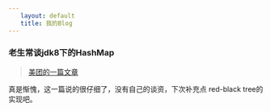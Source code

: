 ```yaml
---
　　layout: default
　　title: 我的Blog
---
```

### 老生常谈jdk8下的HashMap
> [美团的一篇文章](https://tech.meituan.com/java-hashmap.html)

真是惭愧，这一篇说的很仔细了，没有自己的谈资，下次补充点 red-black tree的实现吧。